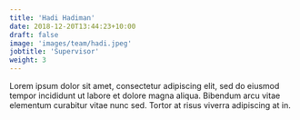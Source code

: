 ```yaml
---
title: 'Hadi Hadiman'
date: 2018-12-20T13:44:23+10:00
draft: false
image: 'images/team/hadi.jpeg'
jobtitle: 'Supervisor'
weight: 3
---
```


Lorem ipsum dolor sit amet, consectetur adipiscing elit, sed do eiusmod tempor incididunt ut labore et dolore magna aliqua. Bibendum arcu vitae elementum curabitur vitae nunc sed. Tortor at risus viverra adipiscing at in.

